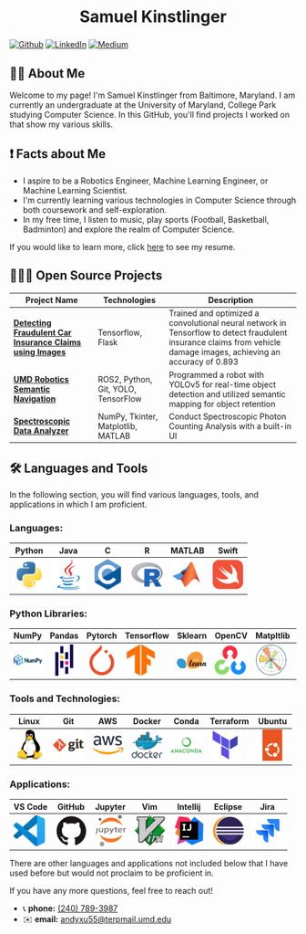 <h1 align="center">Samuel Kinstlinger</h1>

###

<p>
	<a href="https://github.com/sam-kinstlinger" target="_blank"><img alt="Github" src="https://img.shields.io/badge/GitHub-%2312100E.svg?&style=for-the-badge&logo=Github&logoColor=white" /></a>
	<a href="https://www.linkedin.com/in/sam-kinstlinger/" target="_blank"><img alt="LinkedIn" src="https://img.shields.io/badge/linkedin-%230077B5.svg?&style=for-the-badge&logo=linkedin&logoColor=white" /></a>
	<a href="https://medium.com/@Robo_Blueprint" target="_blank"><img alt="Medium" src="https://img.shields.io/badge/medium-%2312100E.svg?&style=for-the-badge&logo=medium&logoColor=white" /></a>
</p>

## 🧑🏻 About Me

Welcome to my page! I'm Samuel Kinstlinger from Baltimore, Maryland. I am currently an undergraduate at the University of Maryland, College Park studying Computer Science. In this GitHub, you'll find projects I worked on that show my various skills.


## ❗️ Facts about Me
- I aspire to be a Robotics Engineer, Machine Learning Engineer, or Machine Learning Scientist.
- I'm currently learning various technologies in Computer Science through both coursework and self-exploration.
- In my free time, I listen to music, play sports (Football, Basketball, Badminton) and explore the realm of Computer Science.
  
If you would like to learn more, click [here](https://github.com/sam-kinstlinger/sam-kinstlinger/blob/main/Samuel%20Kinstlinger%20Master%20Resume%202024.docx.pdf) to see my resume.

## 🧑🏻‍💻 Open Source Projects
<table>
	<thead align="center">
		<tr border: none;>
			<th><b> Project Name </b></th>
	      		<th><b> Technologies </b></th>
	      		<th><b> Description </b></th>
	    	</tr>
  	</thead>
  	<tbody>
		<tr>
	      		<td>
					<a href="https://github.com/sam-kinstlinger/Vehicular-Insurance-Fraud-Detection-Project">
						<b>
							Detecting Fraudulent Car Insurance Claims using Images
						</b>
					</a>
				</td>
	      		<td>Tensorflow, Flask</td>
	      		<td>
				Trained and optimized a convolutional neural network in Tensorflow to detect fraudulent insurance claims from vehicle damage images, achieving an accuracy of 0.893
			</td>
	    	</tr>
	    	<tr>
	      		<td>
				<a href="https://github.com/sam-kinstlinger/Robotic-Semantic-Navigation-Research">
					<b>
						UMD Robotics Semantic Navigation
					</b>
				</a>
			</td>
	      		<td>ROS2, Python, Git, YOLO, TensorFlow</td>
	      		<td>Programmed a robot with YOLOv5 for real-time object detection and utilized semantic mapping for object retention</td>
	    	</tr>
		<tr>
	      		<td>
				<a href="https://github.com/AndrewXu55/Spectro-Data-Analyzer">
					<b>
						Spectroscopic Data Analyzer
					</b>
				</a>
			</td>
	      		<td>NumPy, Tkinter, Matplotlib, MATLAB</td>
	      		<td>Conduct Spectroscopic Photon Counting Analysis with a built-in UI</td>
	    	</tr>
	</tbody>
</table>

## 🛠 Languages and Tools 
In the following section, you will find various languages, tools, and applications in which I am proficient.


### Languages:
| Python | Java | C | R | MATLAB | Swift |
|----------|----------|----------|----------|----------|----------|
| <img src="https://github.com/devicons/devicon/blob/master/icons/python/python-original.svg" title="Python"  alt="Python" width="55" height="55"/> | <img src="https://github.com/devicons/devicon/blob/master/icons/java/java-original.svg" title="Java"  alt="Java" width="55" height="55"/> | <img src="https://github.com/devicons/devicon/blob/master/icons/c/c-original.svg" title="C"  alt="C" width="55" height="55"/> | <img src="https://github.com/devicons/devicon/blob/master/icons/r/r-original.svg" title="R"  alt="R" width="55" height="55"/> | <img src="https://github.com/devicons/devicon/blob/master/icons/matlab/matlab-original.svg" title="MATLAB"  alt="MATLAB" width="55" height="55"/> | <img src="https://github.com/devicons/devicon/blob/master/icons/swift/swift-original.svg" title="Swift"  alt="Swift" width="55" height="55"/> |


### Python Libraries:
| NumPy | Pandas | Pytorch | Tensorflow | Sklearn | OpenCV | Matpltlib | FastAPI | Streamlit |
|----------|----------|----------|----------|----------|----------|----------|----------|----------|
|<img src="https://github.com/devicons/devicon/blob/master/icons/numpy/numpy-original-wordmark.svg" title="Numpy" alt="Numpy" width="55" height="55"/>|  <img src="https://github.com/devicons/devicon/blob/master/icons/pandas/pandas-original.svg" title="Pandas" alt="Pandas" width="55" height="55"/>| <img src="https://github.com/devicons/devicon/blob/master/icons/pytorch/pytorch-original.svg" title="Pytorch"  alt="Pytorch" width="55" height="55"/>| <img src="https://github.com/devicons/devicon/blob/master/icons/tensorflow/tensorflow-original.svg" title="Tensorflow" alt="Tensorflow" width="55" height="55"/>| <img src="https://github.com/devicons/devicon/blob/master/icons/scikitlearn/scikitlearn-original.svg" title="sklearn" alt="sklearn" width="55" height="55"/>| <img src="https://github.com/devicons/devicon/blob/master/icons/opencv/opencv-original.svg" title="opencv" alt="opencv" width="55" height="55"/>|<img src="https://github.com/devicons/devicon/blob/master/icons/matplotlib/matplotlib-original.svg" title="mpl" alt="mpl" width="55" height="55"/> |<img src="https://github.com/devicons/devicon/blob/master/icons/fastapi/fastapi-original.svg" title="fastapi" alt="fastapi" width="55" height="55"/> |<img src="https://github.com/devicons/devicon/blob/master/icons/streamlit/streamlit-original.svg" title="streamlit" alt="streamlit" width="55" height="55"/> |


### Tools and Technologies:
| Linux | Git | AWS | Docker | Conda | Terraform | Ubuntu |
|----------|----------|----------|----------|----------|----------|----------|
| <img src="https://github.com/devicons/devicon/blob/master/icons/linux/linux-original.svg" title="Linux" alt="Linux" width="55" height="55"/> | <img src="https://github.com/devicons/devicon/blob/master/icons/git/git-original-wordmark.svg" title="Git" alt="Git" width="55" height="55"/>| <img src="https://github.com/devicons/devicon/blob/master/icons/amazonwebservices/amazonwebservices-original-wordmark.svg" title="AWS" alt="AWS" width="55" height="55"/>| <img src="https://github.com/devicons/devicon/blob/master/icons/docker/docker-original-wordmark.svg" title="Docker" alt="Docker" width="55" height="55"/>| <img src="https://github.com/devicons/devicon/blob/master/icons/anaconda/anaconda-original-wordmark.svg" title="Anaconda" alt="Conda" width="55" height="55"/>| <img src="https://github.com/devicons/devicon/blob/master/icons/terraform/terraform-original.svg" title="Terraform" alt="Terraform" width="55" height="55"/> | <img src="https://github.com/devicons/devicon/blob/master/icons/ubuntu/ubuntu-original.svg" title="Ubuntu" alt="Ubuntu" width="55" height="55"/> |


### Applications:

| VS Code | GitHub | Jupyter | Vim | Intellij | Eclipse | Jira |
|----------|----------|----------|----------|----------|----------|----------|
|<img src="https://github.com/devicons/devicon/blob/master/icons/vscode/vscode-original.svg" title="VScode" alt="VScode" width="55" height="55"/>| <img src="https://github.com/devicons/devicon/blob/master/icons/github/github-original.svg" title="GitHub" alt="GitHub" width="55" height="55"/>| <img src="https://github.com/devicons/devicon/blob/master/icons/jupyter/jupyter-original-wordmark.svg" title="Jupiter" alt="Jupiter" width="55" height="55"/>|<img src="https://github.com/devicons/devicon/blob/master/icons/vim/vim-original.svg" title="Vim" alt="Vim" width="55" height="55"/>|<img src="https://github.com/devicons/devicon/blob/master/icons/intellij/intellij-original.svg" title="Intellij" alt="Intellij" width="55" height="55"/>|<img src="https://github.com/devicons/devicon/blob/master/icons/eclipse/eclipse-original.svg" title="Eclipse" alt="Eclipse" width="55" height="55"/>|<img src="https://github.com/devicons/devicon/blob/master/icons/jira/jira-original.svg" title="Jira" alt="Jira" width="55" height="55"/>|

There are other languages and applications not included below that I have used before but would not proclaim to be proficient in.

If you have any more questions, feel free to reach out!
- 📞 **phone:** <a href="tel:+12407893987"> (240) 789-3987</a>
- ✉️ **email:** <a href="andyxu55@terpmail.umd.edu">andyxu55@terpmail.umd.edu</a>

